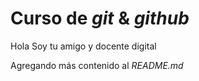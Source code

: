 # Curso de _git_ & _github_

Hola Soy tu amigo y docente digital 

Agregando más contenido al _README.md_